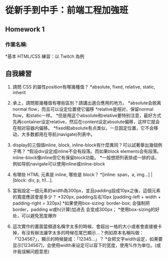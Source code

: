 # 從新手到中手：前端工程加強班

## Homework 1
### 作業名稱:
  *基本 HTML/CSS 練習：以 Twitch 為例

## 自我練習
1. 請問 CSS 的屬性position有哪幾種值？
  *absolute, fixed, relative, static, inherit

2. 承上，請問那幾種值有哪些區別？請講出適合應用的地方。
  *absolute会脱离normal flow，而且可以设定位置使它偏移
  *relative是相对，保留normal flow，和static一样。
  *但是用这个absolute和relative要特别注意，最好方式先再container设定relative，然后在content设定absolute偏移，这样它就会在相对容器内偏移。
  *fixed和absolute有点类似，一旦固定位置，它不会移动，大多数都用在导航(navigate)列表中。

3. display的三個值inline, block, inline-block有什麼異同？可以試著舉出幾個例子嗎？
  *假设div设定成inline不会有段落。而如果block elements会有段落。inline-block像inline但它有保留block功能。
  *一般想把列表排成一排的话，例如导航navigate可以使用inline或inline-block

4. 有哪些 HTML 元素是 inline, 哪些是 block？
  *[inline: span，a, img...] | [block: div, p, h1...].

5. 當我設定一個元素的width為300px，並且padding設成10px之後，這個元素的寬度應該會是多少？
  *320px, padding左右10px [padding-left + width + padding-right = 320px]
  *如果使用box-sizing: border-box; 会强制把border，padding w或h(计算)加进去 会变成300px；
  *使用box-sizing的好处，可以避免宽度爆炸

6. 這次實作的畫面當頻道名稱字太多的時候，會超出一格的大小或者會直接被卡掉，有沒有辦法讓字太多的時候在尾巴顯示...？例如原本名稱叫做：「1234567」，顯示的時候變成：「12345...」？
  *会把文字width设定，如果要显示[1234567]，会使用width来设定可以容下的宽度，使用%作为单位。(或许我误解问题意思)
